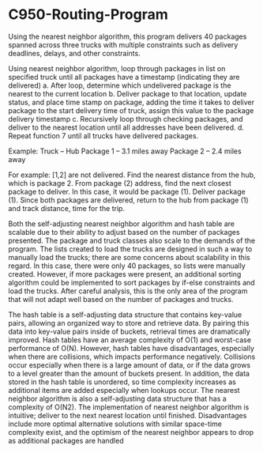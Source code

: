 # C950-Routing-Program

Using the nearest neighbor algorithm, this program delivers 40 packages spanned across three trucks with multiple constraints such as delivery deadlines, delays, and other constraints.

Using nearest neighbor algorithm, loop through packages in list on specified truck until all packages have a timestamp (indicating they are delivered)
a. After loop, determine which undelivered package is the nearest to the current location
b. Deliver package to that location, update status, and place time stamp on package, adding the time it takes to deliver package to the start delivery time of truck, assign this value to the package delivery timestamp
c. Recursively loop through checking packages, and deliver to the nearest location until all addresses have been delivered.
d. Repeat function 7 until all trucks have delivered packages.

Example: Truck – Hub
Package 1 – 3.1 miles away
Package 2 – 2.4 miles away

For example: [1,2] are not delivered. Find the nearest distance from the hub, which is package 2. From package (2) address, find the next closest package to deliver. In this case, it would be package (1). Deliver package (1). Since both packages are delivered, return to the hub from package (1) and track distance, time for the trip.



Both the self-adjusting nearest neighbor algorithm and hash table are scalable due to their ability to adjust based on the number of packages presented. The package and truck classes also scale to the demands of the program. The lists created to load the trucks are designed in such a way to manually load the trucks; there are some concerns about scalability in this regard. In this case, there were only 40 packages, so lists were manually created. However, if more packages were present, an additional sorting algorithm could be implemented to sort packages by if-else constraints and load the trucks. After careful analysis, this is the only area of the program that will not adapt well based on the number of packages and trucks.



The hash table is a self-adjusting data structure that contains key-value pairs, allowing an organized way to store and retrieve data. By pairing this data into key-value pairs inside of buckets, retrieval times are dramatically improved. Hash tables have an average complexity of O(1) and worst-case performance of O(N). However, hash tables have disadvantages, especially when there are collisions, which impacts performance negatively. Collisions occur especially when there is a large amount of data, or if the data grows to a level greater than the amount of buckets present. In addition, the data stored in the hash table is unordered, so time complexity increases as additional items are added especially when lookups occur.
The nearest neighbor algorithm is also a self-adjusting data structure that has a complexity of O(N2). The implementation of nearest neighbor algorithm is intuitive; deliver to the next nearest location until finished. Disadvantages include more optimal alternative solutions with similar space-time complexity exist, and the optimism of the nearest neighbor appears to drop as additional packages are handled
